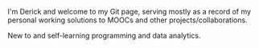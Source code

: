 I'm Derick and welcome to my Git page, serving mostly as a record of my personal working solutions to MOOCs and other projects/collaborations. 

New to and self-learning programming and data analytics.

<!---
derickleewj/derickleewj is a ✨ special ✨ repository because its `README.md` (this file) appears on your GitHub profile.
You can click the Preview link to take a look at your changes.
--->

